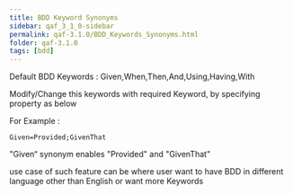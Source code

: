 ```yaml
---
title: BDD Keyword Synonyms
sidebar: qaf_3_1_0-sidebar
permalink: qaf-3.1.0/BDD_Keywords_Synonyms.html
folder: qaf-3.1.0
tags: [bdd]
---
```


Default BDD Keywords : Given,When,Then,And,Using,Having,With

Modify/Change this keywords with required Keyword, by specifying property as below

For Example :

``` 
Given=Provided;GivenThat
```

"Given“ synonym enables "Provided" and "GivenThat"

use case of such feature can be where user want to have BDD in different language other than English or want more Keywords
